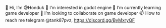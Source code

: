 👋 Hi, I’m @Honduk
👀 I’m interested in godot engine
🌱 I’m currently learning game developer 
💞️ I’m looking to collaborate on game developer 
📫 How to reach me telegram @tank87pvz, https://discord.gg/ByMxryQF
